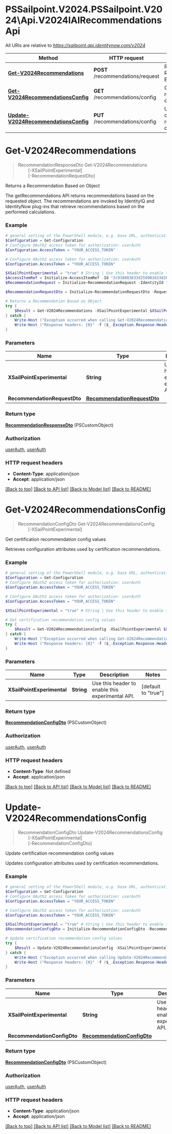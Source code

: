 # PSSailpoint.V2024.PSSailpoint.V2024\Api.V2024IAIRecommendationsApi

All URIs are relative to *https://sailpoint.api.identitynow.com/v2024*

Method | HTTP request | Description
------------- | ------------- | -------------
[**Get-V2024Recommendations**](V2024IAIRecommendationsApi.md#Get-V2024Recommendations) | **POST** /recommendations/request | Returns a Recommendation Based on Object
[**Get-V2024RecommendationsConfig**](V2024IAIRecommendationsApi.md#Get-V2024RecommendationsConfig) | **GET** /recommendations/config | Get certification recommendation config values
[**Update-V2024RecommendationsConfig**](V2024IAIRecommendationsApi.md#Update-V2024RecommendationsConfig) | **PUT** /recommendations/config | Update certification recommendation config values


<a id="Get-V2024Recommendations"></a>
# **Get-V2024Recommendations**
> RecommendationResponseDto Get-V2024Recommendations<br>
> &nbsp;&nbsp;&nbsp;&nbsp;&nbsp;&nbsp;&nbsp;&nbsp;[-XSailPointExperimental] <String><br>
> &nbsp;&nbsp;&nbsp;&nbsp;&nbsp;&nbsp;&nbsp;&nbsp;[-RecommendationRequestDto] <PSCustomObject><br>

Returns a Recommendation Based on Object

The getRecommendations API returns recommendations based on the requested object. The recommendations are invoked by IdentityIQ and IdentityNow plug-ins that retrieve recommendations based on the performed calculations.

### Example
```powershell
# general setting of the PowerShell module, e.g. base URL, authentication, etc
$Configuration = Get-Configuration
# Configure OAuth2 access token for authorization: userAuth
$Configuration.AccessToken = "YOUR_ACCESS_TOKEN"

# Configure OAuth2 access token for authorization: userAuth
$Configuration.AccessToken = "YOUR_ACCESS_TOKEN"

$XSailPointExperimental = "true" # String | Use this header to enable this experimental API. (default to "true")
$AccessItemRef = Initialize-AccessItemRef -Id "2c938083633d259901633d2623ec0375" -Type "ENTITLEMENT"
$RecommendationRequest = Initialize-RecommendationRequest -IdentityId "2c938083633d259901633d25c68c00fa" -Item $AccessItemRef

$RecommendationRequestDto = Initialize-RecommendationRequestDto -Requests $RecommendationRequest -ExcludeInterpretations $false -IncludeTranslationMessages $false -IncludeDebugInformation $true -PrescribeMode $false # RecommendationRequestDto | 

# Returns a Recommendation Based on Object
try {
    $Result = Get-V2024Recommendations -XSailPointExperimental $XSailPointExperimental -RecommendationRequestDto $RecommendationRequestDto
} catch {
    Write-Host ("Exception occurred when calling Get-V2024Recommendations: {0}" -f ($_.ErrorDetails | ConvertFrom-Json))
    Write-Host ("Response headers: {0}" -f ($_.Exception.Response.Headers | ConvertTo-Json))
}
```

### Parameters

Name | Type | Description  | Notes
------------- | ------------- | ------------- | -------------
 **XSailPointExperimental** | **String**| Use this header to enable this experimental API. | [default to &quot;true&quot;]
 **RecommendationRequestDto** | [**RecommendationRequestDto**](RecommendationRequestDto.md)|  | 

### Return type

[**RecommendationResponseDto**](RecommendationResponseDto.md) (PSCustomObject)

### Authorization

[userAuth](../README.md#userAuth), [userAuth](../README.md#userAuth)

### HTTP request headers

 - **Content-Type**: application/json
 - **Accept**: application/json

[[Back to top]](#) [[Back to API list]](../README.md#documentation-for-api-endpoints) [[Back to Model list]](../README.md#documentation-for-models) [[Back to README]](../README.md)

<a id="Get-V2024RecommendationsConfig"></a>
# **Get-V2024RecommendationsConfig**
> RecommendationConfigDto Get-V2024RecommendationsConfig<br>
> &nbsp;&nbsp;&nbsp;&nbsp;&nbsp;&nbsp;&nbsp;&nbsp;[-XSailPointExperimental] <String><br>

Get certification recommendation config values

Retrieves configuration attributes used by certification recommendations.

### Example
```powershell
# general setting of the PowerShell module, e.g. base URL, authentication, etc
$Configuration = Get-Configuration
# Configure OAuth2 access token for authorization: userAuth
$Configuration.AccessToken = "YOUR_ACCESS_TOKEN"

# Configure OAuth2 access token for authorization: userAuth
$Configuration.AccessToken = "YOUR_ACCESS_TOKEN"

$XSailPointExperimental = "true" # String | Use this header to enable this experimental API. (default to "true")

# Get certification recommendation config values
try {
    $Result = Get-V2024RecommendationsConfig -XSailPointExperimental $XSailPointExperimental
} catch {
    Write-Host ("Exception occurred when calling Get-V2024RecommendationsConfig: {0}" -f ($_.ErrorDetails | ConvertFrom-Json))
    Write-Host ("Response headers: {0}" -f ($_.Exception.Response.Headers | ConvertTo-Json))
}
```

### Parameters

Name | Type | Description  | Notes
------------- | ------------- | ------------- | -------------
 **XSailPointExperimental** | **String**| Use this header to enable this experimental API. | [default to &quot;true&quot;]

### Return type

[**RecommendationConfigDto**](RecommendationConfigDto.md) (PSCustomObject)

### Authorization

[userAuth](../README.md#userAuth), [userAuth](../README.md#userAuth)

### HTTP request headers

 - **Content-Type**: Not defined
 - **Accept**: application/json

[[Back to top]](#) [[Back to API list]](../README.md#documentation-for-api-endpoints) [[Back to Model list]](../README.md#documentation-for-models) [[Back to README]](../README.md)

<a id="Update-V2024RecommendationsConfig"></a>
# **Update-V2024RecommendationsConfig**
> RecommendationConfigDto Update-V2024RecommendationsConfig<br>
> &nbsp;&nbsp;&nbsp;&nbsp;&nbsp;&nbsp;&nbsp;&nbsp;[-XSailPointExperimental] <String><br>
> &nbsp;&nbsp;&nbsp;&nbsp;&nbsp;&nbsp;&nbsp;&nbsp;[-RecommendationConfigDto] <PSCustomObject><br>

Update certification recommendation config values

Updates configuration attributes used by certification recommendations.

### Example
```powershell
# general setting of the PowerShell module, e.g. base URL, authentication, etc
$Configuration = Get-Configuration
# Configure OAuth2 access token for authorization: userAuth
$Configuration.AccessToken = "YOUR_ACCESS_TOKEN"

# Configure OAuth2 access token for authorization: userAuth
$Configuration.AccessToken = "YOUR_ACCESS_TOKEN"

$XSailPointExperimental = "true" # String | Use this header to enable this experimental API. (default to "true")
$RecommendationConfigDto = Initialize-RecommendationConfigDto -RecommenderFeatures "MyRecommenderFeatures" -PeerGroupPercentageThreshold 0.5 -RunAutoSelectOnce $false -OnlyTuneThreshold $false # RecommendationConfigDto | 

# Update certification recommendation config values
try {
    $Result = Update-V2024RecommendationsConfig -XSailPointExperimental $XSailPointExperimental -RecommendationConfigDto $RecommendationConfigDto
} catch {
    Write-Host ("Exception occurred when calling Update-V2024RecommendationsConfig: {0}" -f ($_.ErrorDetails | ConvertFrom-Json))
    Write-Host ("Response headers: {0}" -f ($_.Exception.Response.Headers | ConvertTo-Json))
}
```

### Parameters

Name | Type | Description  | Notes
------------- | ------------- | ------------- | -------------
 **XSailPointExperimental** | **String**| Use this header to enable this experimental API. | [default to &quot;true&quot;]
 **RecommendationConfigDto** | [**RecommendationConfigDto**](RecommendationConfigDto.md)|  | 

### Return type

[**RecommendationConfigDto**](RecommendationConfigDto.md) (PSCustomObject)

### Authorization

[userAuth](../README.md#userAuth), [userAuth](../README.md#userAuth)

### HTTP request headers

 - **Content-Type**: application/json
 - **Accept**: application/json

[[Back to top]](#) [[Back to API list]](../README.md#documentation-for-api-endpoints) [[Back to Model list]](../README.md#documentation-for-models) [[Back to README]](../README.md)

